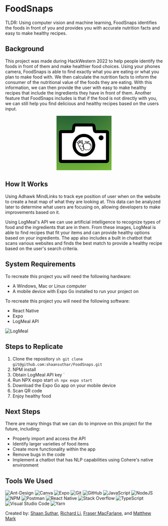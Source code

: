 # FoodSnaps

TLDR: Using computer vision and machine learning, FoodSnaps identifies the foods in front of you and provides you with accurate nutrition facts and easy to make healthy recipes.

<h2>Background</h2>

This project was made during HackWestern 2022 to help people identify the foods in front of them and make healthier food choices. Using your phones camera, FoodSnaps is able to find exactly what you are eating or what you plan to make food with. We then calculate the nutrition facts to inform the consumer of the nutritional value of the foods they are eating. With this information, we can then provide the user with easy to make healthy recipes that include the ingredients they have in front of them. Another feature that FoodSnaps includes is that if the food is not directly with you, we can still help you find delicious and healthy recipes based on the users input.

<p align="center">
  <img src = "nutrient-ai-identifier/assets/images/foodsnaps_logo.png" width="35%" height ="10%">
</p>


<h2>How It Works</h2>

Using Adhawk MindLinks to track eye position of user when on the website to create a heat map of what they are looking at. This data can be analyzed later to determine what users are focusing on, allowing developers to make improvements based on it. 

Using LogMeal's API we can use artificial intelligence to recognize types of food and the ingredients that are in them. From these images, LogMeal is able to find recipes that fit your items and can provide healthy options based on your ingredients. The app also includes a built in chatbot that scans various websites and finds the best match to provide a healthy recipe based on the user's search criteria.

<h2>System Requirements</h2>

To recreate this project you will need the following hardware:
- A Windows, Mac or Linux computer
- A mobile device with Expo Go installed to run your project on


To recreate this project you will need the following software:
- React Native
- Expo
- LogMeal API

<img src="https://api.logmeal.es/assets/logo_complete_v2.png" title="LogMeal" width="75%"/>

<h2>Steps to Replicate</h2>

1. Clone the repository
	```sh git clone git@github.com:shaansuthar/FoodSnaps.git```
2. NPM install
3. Obtain LogMeal API key `
4. Run NPX expo start
	```sh npx expo start```
5. Download the Expo Go app on your mobile device
6. Scan QR code 
7. Enjoy healthy food




<h2>Next Steps</h2>

There are many things that we can do to improve on this project for the future, including:
- Properly import and access the API
- Identify larger varieties of food items
- Create more functionality within the app
- Remove bugs in the code
- Implement a chatbot that has NLP capabilities using Cohere's native environment


<h2>Tools We Used</h2>

![Ant-Design](https://img.shields.io/badge/-AntDesign-%230170FE?style=for-the-badge&logo=ant-design&logoColor=white)
![Canva](https://img.shields.io/badge/Canva-%2300C4CC.svg?style=for-the-badge&logo=Canva&logoColor=white)
![Expo](https://img.shields.io/badge/expo-1C1E24?style=for-the-badge&logo=expo&logoColor=#D04A37)
![Git](https://img.shields.io/badge/git-%23F05033.svg?style=for-the-badge&logo=git&logoColor=white)
![GitHub](https://img.shields.io/badge/github-%23121011.svg?style=for-the-badge&logo=github&logoColor=white)
![JavaScript](https://img.shields.io/badge/JavaScript-F7DF1E?style=for-the-badge&logo=javascript&logoColor=black)
![NodeJS](https://img.shields.io/badge/node.js-6DA55F?style=for-the-badge&logo=node.js&logoColor=white)
![NPM](https://img.shields.io/badge/NPM-%23000000.svg?style=for-the-badge&logo=npm&logoColor=white)
![Postman](https://img.shields.io/badge/Postman-FF6C37?style=for-the-badge&logo=postman&logoColor=white)
![React Native](https://img.shields.io/badge/react_native-%2320232a.svg?style=for-the-badge&logo=react&logoColor=%2361DAFB)
![Stack Overflow](https://img.shields.io/badge/-Stackoverflow-FE7A16?style=for-the-badge&logo=stack-overflow&logoColor=white)
![TypeScript](https://img.shields.io/badge/typescript-%23007ACC.svg?style=for-the-badge&logo=typescript&logoColor=white)
![Visual Studio Code](https://img.shields.io/badge/Visual%20Studio%20Code-0078d7.svg?style=for-the-badge&logo=visual-studio-code&logoColor=white)
![Yarn](https://img.shields.io/badge/yarn-%232C8EBB.svg?style=for-the-badge&logo=yarn&logoColor=white)



Created by: [Shaan Suthar](https://www.linkedin.com/in/shaan-suthar/), [Richard Li](https://www.linkedin.com/in/richardli2003/), [Fraser MacFarlane](https://www.linkedin.com/in/fraser-macfarlane/), and [Matthew Mark](https://www.linkedin.com/in/matthew-mark-/)

